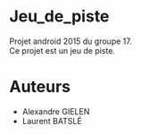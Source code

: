# Jeu_de_piste
Projet android 2015 du groupe 17.  
Ce projet est un jeu de piste.

# Auteurs

* Alexandre GIELEN
* Laurent BATSLÉ
